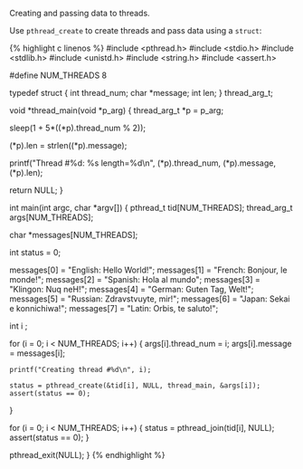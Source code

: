 Creating and passing data to threads.

Use `pthread_create` to create threads and pass data using a `struct`:

{% highlight c linenos %}
#include <pthread.h>
#include <stdio.h>
#include <stdlib.h>
#include <unistd.h>
#include <string.h>
#include <assert.h>

#define NUM_THREADS 8

typedef struct {
  int thread_num;
  char *message;
  int len;
} thread_arg_t;

void *thread_main(void *p_arg) {
  thread_arg_t *p = p_arg;

  sleep(1 + 5*((*p).thread_num % 2));

  (*p).len = strlen((*p).message);

  printf("Thread #%d: %s length=%d\n", (*p).thread_num, (*p).message, (*p).len);

  return NULL;
}

int main(int argc, char *argv[]) {
  pthread_t tid[NUM_THREADS];
  thread_arg_t args[NUM_THREADS];

  char *messages[NUM_THREADS];

  int status = 0;

  messages[0] = "English: Hello World!";
  messages[1] = "French: Bonjour, le monde!";
  messages[2] = "Spanish: Hola al mundo";
  messages[3] = "Klingon: Nuq neH!";
  messages[4] = "German: Guten Tag, Welt!";
  messages[5] = "Russian: Zdravstvuyte, mir!";
  messages[6] = "Japan: Sekai e konnichiwa!";
  messages[7] = "Latin: Orbis, te saluto!";

  int i ;

  for (i = 0; i < NUM_THREADS; i++) {
    args[i].thread_num = i;
    args[i].message = messages[i];

    printf("Creating thread #%d\n", i);

    status = pthread_create(&tid[i], NULL, thread_main, &args[i]);
    assert(status == 0);
  }

  for (i = 0; i < NUM_THREADS; i++) {
    status = pthread_join(tid[i], NULL);
    assert(status == 0);
  }

  pthread_exit(NULL);
}
{% endhighlight %}
